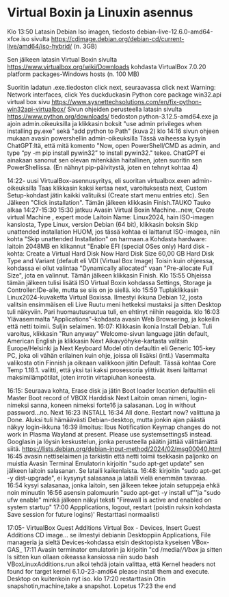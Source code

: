 # Virtual Boxin ja Linuxin asennus



Klo 13:50 
Latasin Debian Iso imagen, tiedosto debian-live-12.6.0-amd64-xfce.iso 
sivulta https://cdimage.debian.org/debian-cd/current-live/amd64/iso-hybrid/ (n. 3GB)

Sen jälkeen latasin Virtual Boxin sivulta https://www.virtualbox.org/wiki/Downloads
kohdasta VirtualBox 7.0.20 platform packages-Windows hosts (n. 100 MB)

Suoritin ladatun .exe.tiedoston
click next, seuraavassa click next
Warning: Network interfaces, click Yes
duckduckasin Python core package win32.api virtual box
sivu https://www.sysnettechsolutions.com/en/fix-python-win32api-virtualbox/
Sivun ohjeiden perusteella latasin sivulta https://www.python.org/downloads/ 
tiedoston python-3.12.5-amd64.exe ja ajoin admin.oikeuksilla
ja klikkasin boksit "use admin privileges when installing py.exe" sekä "add python to Path"
(kuva 2)
klo 14:16
sivun ohjeen mukaan avasin powershellin admin-oikeuksilla 
Tässä vaiheessa kysyin ChatGPT:ltä, että mitä komento "Now, open PowerShell/CMD as admin, and type “py -m pip install pywin32” to install pywin32." tekee. ChatGPT ei ainakaan sanonut sen olevan mitenkään haitallinen, joten suoritin sen PowerShellissa. 
(En nähnyt pip-päivitystä, joten en tehnyt kohtaa 4)

14:22- uusi VirtualBox-asennusyritys, eli suoritan virtualbox.exen admin-oikeuksilla
Taas klikkasin kaksi kertaa next, varoituksesta next, Custom Setup-kohdast jätin kaikki valituiksi (Create start menu entries etc). Sen Jälkeen "Click installation". Tämän jälkeen klikkasin Finish.TAUKO
Tauko alkaa 14:27-15:30
15:30 jatkuu
Avasin Virtual Boxin
Machine...new, Create virtual Machine
, expert mode
Laitoin Name: Linux2024, hain ISO-imagen kansiosta,
Type Linux, version Debian (64 bit), klikkasin boksin
Skip unattended installation
HUOM, jos tässä kohtaa ei laittanut ISO-imagea, niin kohta "Skip unattended Installation" on harmaan.a
Kohdasta hardware: laitoin 2048MB
en klikannut "Enable EFI (special OSes only)
Hard disk -kohta: Create a Virtual Hard Disk Now
Hard Disk Size 60,00 GB
Hard Disk Type and Variant (default eli VDI (Virtual Box Image)
Toisin kuin ohjeessa, kohdassa ei ollut valintaa "Dynamically allocated" vaan "Pre-allocate Full Size", jota en valinnut.
Tämän jälkeen klikkasin Finish.
Klo 15:55
Ohjeissa tämän jälkeen tulisi lisätä ISO Virtual Boxin
kohdassa Settings, Storage ja Controller:IDe-alle, mutta se siis on jo siellä.
klo 15:59
Tuplaklikkasin Linux2024-kuvaketta Virtual Boxissa.
Ilmestyi ikkuna Debian 12, josta valitsin ensimmäisen eli Live
Ruutu meni hetkeksi mustaksi ja sitten Desktop tuli näkyviin.
Pari huomautusruutua tuli, en ehtinyt niihin reagoida.
klo 16:03 Ylävasemmalta "Applications"-kohdasta avasin Web Browsering, ja kokeilin että netti toimii.
Suljin selaimen.
16:07:
Klikkasin ikonia Install Debian.
Tuli varoitus, klikkasin "Run anyway"
Welcome-sivun language jätin default, American English ja klikkasin Next
Aikavyöhyke-kartasta valitsin Europe/Helsinki ja Next
Keyboard Model otin defaultin eli Generic 105-key PC, joka oli vähän erilainen kuin ohje, joissa oli lisäksi (intl.)
Vasemmalta valikosta otin Finnish ja oikeaan valikkoon jätin Default.
Tässä kohtaa Core Temp 1.18.1. valitti, että yksi tai kaksi prosessoria ylittivät itseni laittamat maksimilämpötilat, joten irrotin virtapiuhan koneesta.

16:15: Seuraava kohta, Erase disk ja jätin Boot loader location defaultiin eli Master Boot record of VBOX Harddisk
Next
Laitoin oman nimeni, login-nimeksi sanna, koneen nimeksi
forte16 ja salasanan. Log in without password...no.
Next
16:23 INSTALL
16:34 All done. Restart now? valittuna ja Done.
Aluksi tuli hämäävästi Debian-desktop, mutta jonkin ajan päästä näkyy login-ikkuna
16:39
ilmoitus:
Ibus Notification
Keymap changes do not work in Plasma Wayland at present. Please use systemsettings5 instead.
Googlasin ja löysin keskustelun, jonka perusteella päätin jättää välittämättä siitä. 
https://lists.debian.org/debian-input-method/2024/02/msg00040.html
16:45 avasin nettiselaimen ja tarkistin että netti toimii
tsekkasin paljonko on muistia
Avasin Terminal Emulatorin
kirjoitin "sudo apt-get update" sen jälkeen laitoin salasanan. Se lataili kaikenlaista.
16:48: kirjoitin "sudo apt-get -y dist-upgrade", ei kysynyt salasanaa ja lataili vielä enemmän tavaraa. 
16:54 kysyi salasanaa, jonka laitoin, sen jälkeen tekee jotain setuppeja ehkä noin minuutin
16:56 asensin palomuurin "sudo apt-get -y install uf"'ja "sudo ufw enable" minkä jälkeen näkyi teksti "Firewall is active and enabled on system startup"
17:00 Appplications, logout, restart (poistin ruksin kohdasta Save session for future logins)'
Restarttasi normaalisti

17:05-
VirtualBox Guest Additions 
Virtual Box - Devices, Insert Guest Additions CD image...
se ilmestyi debianin Desktoppiin
Applications, File manageria ja sieltä Devices-kohdassa etsin desktopista kyseisen VBox-GAS_
17:11
Avasin terminator emulatorin ja kirjoitin "cd /media/*/Vbox*
ja sitten ls
sitten kun ollaan oikeassa kansiossa niin sudo bash VBoxLinuxAdditions.run
alkoi tehdä jotain
valittaa, että Kernel headers not found for target kernel 6.1.0-23-amd64 please install them and execute. Desktop on kuitenkoin nyt iso. 
klo 17:20 restarttasin
Otin snapshotin,machine,take a snapshot. Lopetus
17:23 the end

